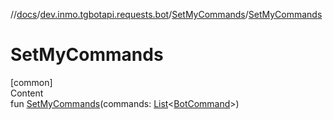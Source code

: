 //[docs](../../../index.md)/[dev.inmo.tgbotapi.requests.bot](../index.md)/[SetMyCommands](index.md)/[SetMyCommands](-set-my-commands.md)



# SetMyCommands  
[common]  
Content  
fun [SetMyCommands](-set-my-commands.md)(commands: [List](https://kotlinlang.org/api/latest/jvm/stdlib/kotlin.collections/-list/index.html)<[BotCommand](../../dev.inmo.tgbotapi.types/-bot-command/index.md)>)  



